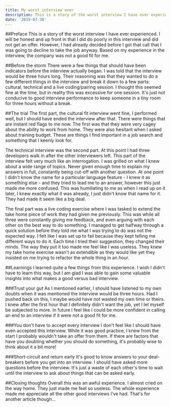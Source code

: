 ```yaml
---
title: My worst interview ever
description: This is a story of the worst interview I have ever experienced
date: '2019-07-30'
---
```


##Preface
This is a story of the worst interview I have ever experienced. I will be honest and up front in that I did do poorly in this interview and did not get an offer. However, I had already decided before I got that call that I was going to decline to take the job anyway. Based on my experience in the interview, the company was not a good fit for me.

##Before the storm
There were a few things that should have been indicators before the interview actually began. I was told that the interview would be three hours long. Their reasoning was that they wanted to do a few different things in the interview and break it down to a few parts: cultural, technical and a live coding/pairing session. I thought this seemed fine at the time, but in reality this was excessive for one session. It's just not conducive to good interview performance to keep someone in a tiny room for three hours without a break.

##The trial
The first part, the cultural fit interview went fine, I performed well, but I should have ended the interview after that. There were things that are instant red flags to me now. The first was that they were very cagey about the ability to work from home. They were also hesitant when I asked about training budget. These are things I find important in a job search and something that I keenly look for.

The technical interview was the second part. At this point I had three developers walk in after the other interviewers left. This part of the interview felt very much like an interrogation. I was grilled on what I knew about a wide range of topics. Never given enough time to explain my answers in full, constantly being cut-off with another question. At one point I didn't know the name for a particular language feature - I knew it as something else - and they tried to lead me to an answer, however this just made me more confused. This was humiliating to me as when I read up on it later, I knew exactly what it was already, I just didn't know that name for it. They had made it seem like a big deal.

The final part was a live coding exercise where I was tasked to extend the take home piece of work they had given me previously. This was while all three were constantly giving me feedback, and even arguing with each other on the best way to do something. I managed to get halfway through a quick solution before they told me what I was trying to do was not the expected way. I felt like I was set up to fail because they kept telling me different ways to do it. Each time I tried their suggestion, they changed their minds. The way they put it too made me feel like I was useless. They knew my take home exercise wasn't as extendible as they would like yet they insisted on me trying to refactor the whole thing in an hour.

##Learnings
I learned quite a few things from this experience. I wish I didn't have to learn this way, but I am glad I was able to gain some valuable insights into what makes a good versus bad interview.

###Trust your gut
As I mentioned earlier, I should have listened to my own doubts when it was mentioned the interview would be three hours. Had I pushed back on this, I maybe would have not wasted my own time or theirs. I knew after the first hour that I definitely didn't want the job, yet I let myself be subjected to more. In future I feel like I could be more confident in calling an end to an interview if it were not a good fit for me.

###You don't have to accept every interview
I don't feel like I should have even accepted this interview. While it was good practice, I knew from the start I probably wouldn't take an offer from them. If there are factors that have you doubting whether you should do something, it's probably wise to think about it a bit more!

###Short-circuit and return early
It's good to know answers to your deal-breakers before you get into an interview. I should have asked more questions before the interview. It's just a waste of each other's time to wait until the interview to ask about things that can be asked early.

##Closing thoughts
Overall this was an awful experience. I almost cried on the way home. They just made me feel so useless. The whole experience made me appreciate all the other good interviews I've had. That's for another article though...